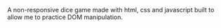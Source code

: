 A non-responsive dice game made with html, css and javascript built to allow me to practice DOM manipulation.